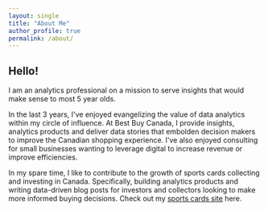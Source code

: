 ```yaml
---
layout: single
title: "About Me"
author_profile: true
permalink: /about/
---
```


## Hello!

I am an analytics professional on a mission to serve insights that would make sense to most 5 year olds.

In the last 3 years, I've enjoyed evangelizing the value of data analytics within my circle of influence. At Best Buy Canada, I provide insights, analytics products and deliver data stories that embolden decision makers to improve the Canadian shopping experience. I've also enjoyed consulting for small businesses wanting to leverage digital to increase revenue or improve efficiencies.

In my spare time, I like to contribute to the growth of sports cards collecting and investing in Canada. Specifically, building analytics products and writing data-driven blog posts for investors and collectors looking to make more informed buying decisions. Check out my [sports cards site](https://www.goatsportscards.com/) here.


